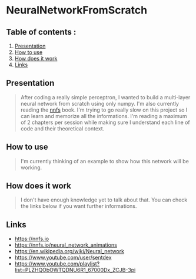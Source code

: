 # NeuralNetworkFromScratch

## Table of contents :

1. [Presentation](#presentation-)
3. [How to use](#how-to-use-)
2. [How does it work](#how-does-it-work-)
4. [Links](#links-)

## Presentation

>After coding a really simple perceptron, I wanted to build a multi-layer neural network from scratch using only numpy. I'm also currently reading the [nnfs](https://nnfs.io) book. I'm trying to go really slow on this project so I can learn and memorize all the informations. I'm reading a maximum of 2 chapters per session while making sure I understand each line of code and their theoretical context.

## How to use

>I'm currently thinking of an example to show how this network will be working.

## How does it work

>I don't have enough knowledge yet to talk about that. You can check the links below if you want further informations.
 
## Links

- https://nnfs.io
- https://nnfs.io/neural_network_animations
- https://en.wikipedia.org/wiki/Neural_network
- https://www.youtube.com/user/sentdex
- https://www.youtube.com/playlist?list=PLZHQObOWTQDNU6R1_67000Dx_ZCJB-3pi
